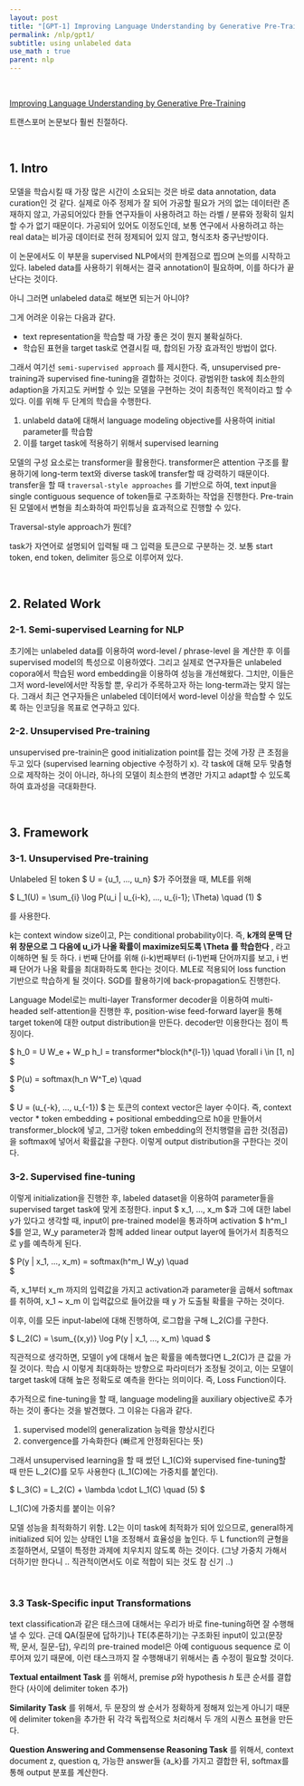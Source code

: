 ```yaml
---
layout: post
title: "[GPT-1] Improving Language Understanding by Generative Pre-Training(2018)"
permalink: /nlp/gpt1/
subtitle: using unlabeled data 
use_math : true
parent: nlp
---
```


<br />

[Improving Language Understanding by Generative Pre-Training](https://cdn.openai.com/research-covers/language-unsupervised/language_understanding_paper.pdf) 

트랜스포머 논문보다 훨씬 친절하다. 

<br />

## 1. Intro

모델을 학습시킬 때 가장 많은 시간이 소요되는 것은 바로 data annotation, data curation인 것 같다. 실제로 아주 정제가 잘 되어 가공할 필요가 거의 없는 데이터란 존재하지 않고, 가공되어있다 한들 연구자들이 사용하려고 하는 라벨 / 분류와 정확히 일치할 수가 없기 때문이다. 가공되어 있어도 이정도인데, 보통 연구에서 사용하려고 하는 real data는 비가공 데이터로 전혀 정제되어 있지 않고, 형식조차 중구난방이다. 

이 논문에서도 이 부분을 supervised NLP에서의 한계점으로 찝으며 논의를 시작하고 있다. labeled data를 사용하기 위해서는 결국 annotation이 필요하며, 이를 하다가 끝난다는 것이다. 

<div class="callout">

아니 그러면 unlabeled data로 해보면 되는거 아니야? 

그게 어려운 이유는 다음과 같다.
- text representation을 학습할 때 가장 좋은 것이 뭔지 불확실하다. 
- 학습된 표현을 target task로 연결시킬 때, 합의된 가장 효과적인 방법이 없다. 

</div>

그래서 여기선 `semi-supervised approach` 를 제시한다. 즉, unsupervised pre-training과 supervised fine-tuning을 결합하는 것이다. 광범위한 task에 최소한의 adaption을 가지고도 커버할 수 있는 모델을 구현하는 것이 최종적인 목적이라고 할 수 있다. 이를 위해 두 단계의 학습을 수행한다. 

1. unlabeld data에 대해서 language modeling objective를 사용하여 initial parameter를 학습함 
2. 이를 target task에 적용하기 위해서 supervised learning 

모델의 구성 요소로는 transformer을 활용한다. transformer은 attention 구조를 활용하기에 long-term text와 diverse task에 transfer할 때 강력하기 때문이다. transfer을 할 때 `traversal-style approaches` 를 기반으로 하여, text input을 single contiguous sequence of token들로 구조화하는 작업을 진행한다. Pre-train된 모델에서 변형을 최소화하여 파인튜닝을 효과적으로 진행할 수 있다. 

<div class="callout">

Traversal-style approach가 뭔데? 

task가 자연어로 설명되어 입력될 때 그 입력을 토큰으로 구분하는 것. 보통 start token, end token, delimiter 등으로 이루어져 있다. 

</div>

<br />


## 2. Related Work

### 2-1. Semi-supervised Learning for NLP

초기에는 unlabeled data를 이용하여 word-level / phrase-level 을 계산한 후 이를 supervised model의 특성으로 이용하였다. 그리고 실제로 연구자들은 unlabeled copora에서 학습된 word embedding을 이용하여 성능을 개선해왔다. 그치만, 이들은 그저 word-level에서만 작동할 뿐, 우리가 주목하고자 하는 long-term과는 맞지 않는다. 그래서 최근 연구자들은 unlabeled 데이터에서 word-level 이상을 학습할 수 있도록 하는 인코딩을 목표로 연구하고 있다. 

### 2-2. Unsupervised Pre-training

unsupervised pre-trainin은 good initialization point를 잡는 것에 가장 큰 초점을 두고 있다 (supervised learning objective 수정하기 x). 각 task에 대해 모두 맞춤형으로 제작하는 것이 아니라, 하나의 모델이 최소한의 변경만 가지고 adapt할 수 있도록 하여 효과성을 극대화한다. 

<br />

## 3. Framework

### 3-1. Unsupervised Pre-training

Unlabeled 된 token $ U = \{u_1, ..., u_n\} $가 주어졌을 때, MLE를 위해 

$
L_1(U) = \sum_{i} \log P(u_i | u_{i-k}, ..., u_{i-1}; \Theta) \quad (1)
$

를 사용한다. 

k는 context window size이고, P는 conditional probability이다. 즉, **k개의 문맥 단위 창문으로 그 다음에 u_i가 나올 확률이 maximize되도록 \Theta 를 학습한다** , 라고 이해하면 될 듯 하다. i 번째 단어를 위해 (i-k)번째부터 (i-1)번째 단어까지를 보고, i 번째 단어가 나올 확률을 최대화하도록 한다는 것이다. MLE로 적용되어 loss function 기반으로 학습하게 될 것이다. SGD를 활용하기에 back-propagation도 진행한다.  

Language Model로는 multi-layer Transformer decoder을 이용하여 multi-headed self-attention을 진행한 후, position-wise feed-forward layer을 통해 target token에 대한 output distribution을 만든다. decoder만 이용한다는 점이 특징이다. 

$
h_0 = U W_e + W_p h_l = transformer\*block(h*{l-1}) \quad \forall i \in [1, n]
$

$
P(u) = softmax(h_n W^T_e) \quad  
$

$ U = (u_{-k}, ..., u_{-1}) $ 는 토큰의 context vector은 layer 수이다. 즉, context vector * token embedding + positional embedding으로 h0을 만들어서 transformer_block에 넣고, 그거랑 token embedding의 전치행렬을 곱한 것(점곱)을 softmax에 넣어서 확률값을 구한다. 이렇게 output distribution을 구한다는 것이다. 

### 3-2. Supervised fine-tuning

이렇게 initialization을 진행한 후, labeled dataset을 이용하여 parameter들을 supervised target task에 맞게 조정한다. input $ x_1, ..., x_m $과 그에 대한 label y가 있다고 생각할 때, input이 pre-trained model을 통과하며 activation $ h^m_l $를 얻고, W_y parameter과 함께 added linear output layer에 들어가서 최종적으로 y를 예측하게 된다. 

$
P(y | x_1, ..., x_m) = softmax(h^m_l W_y) \quad  
$

즉, x_1부터 x_m 까지의 입력값을 가지고 activation과 parameter을 곱해서 softmax를 취하여, x_1 ~ x_m 이 입력값으로 들어갔을 때 y 가 도출될 확률을 구하는 것이다. 

이후, 이를 모든 input-label에 대해 진행하여, 로그합을 구해 L_2(C)를 구한다. 

$
L_2(C) = \sum_{(x,y)} \log P(y | x_1, ..., x_m) \quad
$

직관적으로 생각하면, 모델이 y에 대해서 높은 확률을 예측했다면 L_2(C)가 큰 값을 가질 것이다. 학습 시 이렇게 최대화하는 방향으로 파라미터가 조정될 것이고, 이는 모델이 target task에 대해 높은 정확도로 예측을 한다는 의미이다. 즉, Loss Function이다. 

추가적으로 fine-tuning을 할 때, language modeling을 auxiliary objective로 추가하는 것이 좋다는 것을 발견했다. 그 이유는 다음과 같다. 

1. supervised model의 generalization 능력을 향상시킨다
2. convergence를 가속화한다 (빠르게 안정화된다는 뜻) 

그래서 unsupervised learning을 할 때 썼던 L_1(C)와 supervised fine-tuning할 때 만든 L_2(C)를 모두 사용한다 (L_1(C)에는 가중치를 붙인다). 

$
L_3(C) = L_2(C) + \lambda \cdot L_1(C) \quad (5)
$


<div class="callout">

L_1(C)에 가중치를 붙이는 이유?

모델 성능을 최적화하기 위함. L2는 이미 task에 최적화가 되어 있으므로, general하게 initialized 되어 있는 상태인 L1을 조정해서 효율성을 높인다. 두 L function의 균형을 조절하면서, 모델이 특정한 과제에 치우치지 않도록 하는 것이다. (그냥 가중치 가해서 더하기만 한다니 .. 직관적이면서도 이로 적합이 되는 것도 참 신기 ..) 

</div>

<br />

### 3.3 Task-Specific input Transformations

text classification과 같은 태스크에 대해서는 우리가 바로 fine-tuning하면 잘 수행해낼 수 있다. 근데 QA(질문에 답하기)나 TE(추론하기)는 구조화된 input이 있고(문장 짝, 문서, 질문-답), 우리의 pre-trained model은 아예 contiguous sequence 로 이루어져 있기 때문에, 이런 태스크까지 잘 수행해내기 위해서는 좀 수정이 필요할 것이다. 

**Textual entailment Task** 를 위해서, premise *p*와 hypothesis *h* 토큰 순서를 결합한다 (사이에 delimiter token 추가) 

**Similarity Task** 를 위해서, 두 문장의 쌍 순서가 정확하게 정해져 있는게 아니기 때문에 delimiter token을 추가한 뒤 각각 독립적으로 처리해서 두 개의 시퀀스 표현을 만든다. 

**Question Answering and Commensense Reasoning Task** 를 위해서, context document z, question q, 가능한 answer들 {a_k}를 가지고 결합한 뒤, softmax를 통해 output 분포를 계산한다.